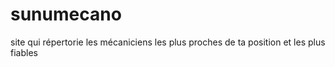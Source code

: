 # sunumecano
site qui répertorie les mécaniciens les plus proches de ta position et les plus fiables
